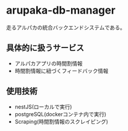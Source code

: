 # arupaka-db-manager
走るアルパカの統合バックエンドシステムである。
## 具体的に扱うサービス
* アルパカアプリの時間割情報
* 時間割情報に紐づくフィードバック情報

## 使用技術
* nestJS(ローカルで実行)
* postgreSQL(dockerコンテナ内で実行)
* Scraping(時間割情報のスクレイピング)

